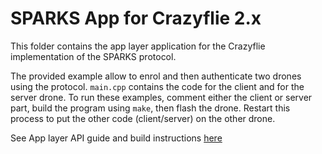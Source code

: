 # SPARKS App for Crazyflie 2.x

This folder contains the app layer application for the Crazyflie implementation of the SPARKS protocol. 

The provided example allow to enrol and then authenticate two drones using the protocol. `main.cpp` contains the code for the client and for the server drone. To run these examples, comment either the client or server part, build the program using `make`, then flash the drone. Restart this process to put the other code (client/server) on the other drone. 

See App layer API guide and build instructions [here](https://www.bitcraze.io/documentation/repository/crazyflie-firmware/master/userguides/app_layer/)